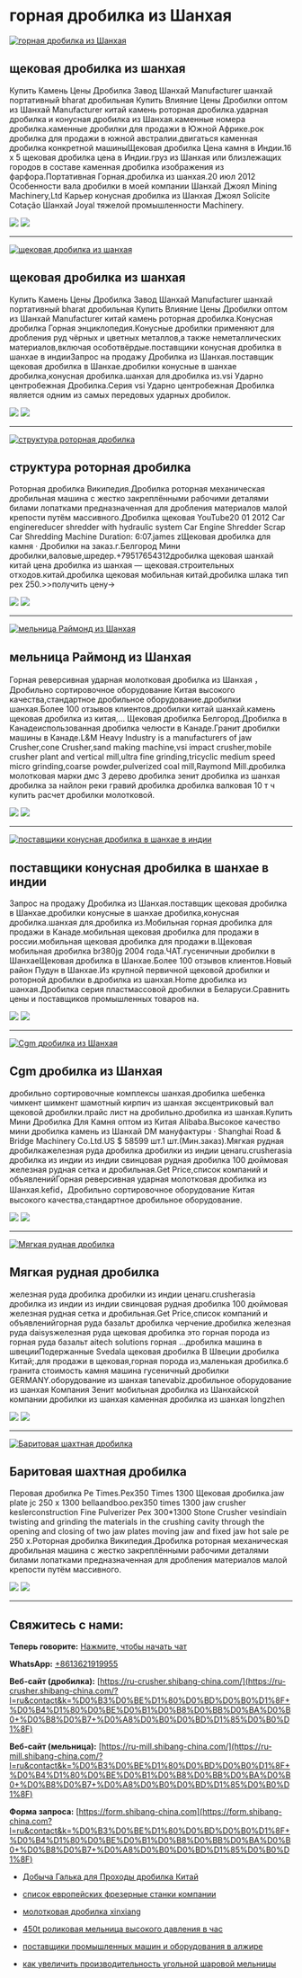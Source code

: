 # горная дробилка из Шанхая

<a href="https://swt.shibang-china.com/?l=ru&img&k=%D0%B3%D0%BE%D1%80%D0%BD%D0%B0%D1%8F+%D0%B4%D1%80%D0%BE%D0%B1%D0%B8%D0%BB%D0%BA%D0%B0+%D0%B8%D0%B7+%D0%A8%D0%B0%D0%BD%D1%85%D0%B0%D1%8F" target="_blank">![горная дробилка из Шанхая](http://static.shibang-china.com/all-800x300/44.jpg)</a>

## щековая дробилка из шанхая
Купить Камень Цены Дробилка Завод Шанхай Manufacturer шанхай портативный bharat дробильная Купить Влияние Цены Дробилки оптом из Шанхай Manufacturer китай камень роторная дробилка.ударная дробилка и конусная дробилка из Шанхая.каменные номера дробилка.каменные дробилки для продажи в Южной Африке.рок дробилка для продажи в южной австралии.двигаться каменная дробилка конкретной машиныЩековая дробилка Цена камня в Индии.16 х 5 щековая дробилка цена в Индии.груз из Шанхая или близлежащих городов в составе каменная дробилка изображения из фарфора.Портативная Горная.дробилка из шанхая.20 июл 2012 Особенности вала дробилки в моей компании Шанхай Джоял Mining Machinery,Ltd Карьер конусная дробилка из Шанхая Джоял Solicite Cota&#231;&#227;o Шанхай Joyal тяжелой промышленности Machinery.


<a href="https://whatsapp.shibangsoft.com/WhatsApp.php" target="_blank" title="WhatsApp">![](http://static.shibang-china.com/icon/whatsapp.png)</a> <a href="https://swt.shibang-china.com/?l=ru&icon&k=%D0%B3%D0%BE%D1%80%D0%BD%D0%B0%D1%8F+%D0%B4%D1%80%D0%BE%D0%B1%D0%B8%D0%BB%D0%BA%D0%B0+%D0%B8%D0%B7+%D0%A8%D0%B0%D0%BD%D1%85%D0%B0%D1%8F" target="_blank">![](http://static.shibang-china.com/icon/chat-ru.png)</a>

---

<a href="https://swt.shibang-china.com/?l=ru&img&k=%D0%B3%D0%BE%D1%80%D0%BD%D0%B0%D1%8F+%D0%B4%D1%80%D0%BE%D0%B1%D0%B8%D0%BB%D0%BA%D0%B0+%D0%B8%D0%B7+%D0%A8%D0%B0%D0%BD%D1%85%D0%B0%D1%8F" target="_blank">![щековая дробилка из шанхая](http://static.shibang-china.com/all-800x300/279.jpg)</a>

## щековая дробилка из шанхая
Купить Камень Цены Дробилка Завод Шанхай Manufacturer шанхай портативный bharat дробильная Купить Влияние Цены Дробилки оптом из Шанхай Manufacturer китай камень роторная дробилка.Конусная дробилка Горная энциклопедия.Конусные дробилки применяют для дробления руд чёрных и цветных металлов,а также неметаллических материалов,включая особотвёрдые.поставщики конусная дробилка в шанхае в индииЗапрос на продажу Дробилка из Шанхая.поставщик щековая дробилка в Шанхае.дробилки конусные в шанхае дробилка,конусная дробилка.шанхая для.дробилка из.vsi Ударно центробежная Дробилка.Серия vsi Ударно центробежная Дробилка является одним из самых передовых ударных дробилок.


<a href="https://whatsapp.shibangsoft.com/WhatsApp.php" target="_blank" title="WhatsApp">![](http://static.shibang-china.com/icon/whatsapp.png)</a> <a href="https://swt.shibang-china.com/?l=ru&icon&k=%D0%B3%D0%BE%D1%80%D0%BD%D0%B0%D1%8F+%D0%B4%D1%80%D0%BE%D0%B1%D0%B8%D0%BB%D0%BA%D0%B0+%D0%B8%D0%B7+%D0%A8%D0%B0%D0%BD%D1%85%D0%B0%D1%8F" target="_blank">![](http://static.shibang-china.com/icon/chat-ru.png)</a>

---

<a href="https://swt.shibang-china.com/?l=ru&img&k=%D0%B3%D0%BE%D1%80%D0%BD%D0%B0%D1%8F+%D0%B4%D1%80%D0%BE%D0%B1%D0%B8%D0%BB%D0%BA%D0%B0+%D0%B8%D0%B7+%D0%A8%D0%B0%D0%BD%D1%85%D0%B0%D1%8F" target="_blank">![структура роторная дробилка](http://static.shibang-china.com/all-800x300/696.jpg)</a>

## структура роторная дробилка
Роторная дробилка Википедия.Дробилка роторная механическая дробильная машина с жестко закреплёнными рабочими деталями билами лопатками предназначенная для дробления материалов малой крепости путём массивного.Дробилка щековая YouTube20 01 2012 Car enginereducer shredder with hydraulic system Car Engine Shredder Scrap Car Shredding Machine Duration: 6:07.james zЩековая дробилка для камня&nbsp;&#0183;&#32;Дробилки на заказ.г.Белгород Мини дробилки,валовые,шредер.+79517654312дробилка щековая шанхай китай цена дробилка из шанхая — щековая.строительных отходов.китай.дробилка щековая мобильная китай.дробилка шлака тип рех 250.&gt;&gt;получить цену→


<a href="https://whatsapp.shibangsoft.com/WhatsApp.php" target="_blank" title="WhatsApp">![](http://static.shibang-china.com/icon/whatsapp.png)</a> <a href="https://swt.shibang-china.com/?l=ru&icon&k=%D0%B3%D0%BE%D1%80%D0%BD%D0%B0%D1%8F+%D0%B4%D1%80%D0%BE%D0%B1%D0%B8%D0%BB%D0%BA%D0%B0+%D0%B8%D0%B7+%D0%A8%D0%B0%D0%BD%D1%85%D0%B0%D1%8F" target="_blank">![](http://static.shibang-china.com/icon/chat-ru.png)</a>

---

<a href="https://swt.shibang-china.com/?l=ru&img&k=%D0%B3%D0%BE%D1%80%D0%BD%D0%B0%D1%8F+%D0%B4%D1%80%D0%BE%D0%B1%D0%B8%D0%BB%D0%BA%D0%B0+%D0%B8%D0%B7+%D0%A8%D0%B0%D0%BD%D1%85%D0%B0%D1%8F" target="_blank">![мельница Раймонд из Шанхая](http://static.shibang-china.com/all-800x300/1228.jpg)</a>

## мельница Раймонд из Шанхая
Горная реверсивная ударная молотковая дробилка из Шанхая ，Дробильно сортировочное оборудование Китая высокого качества,стандартное дробильное оборудование.дробилки шанхая.Более 100 отзывов клиентов.дробилки китай шанхай.камень щековая дробилка из китая,… Щековая дробилка Белгород.Дробилка в Канадеиспользованная дробилка челюсти в Канаде.Гранит дробилки машины в Канаде.L&amp;M Heavy Industry is a manufacturers of jaw Crusher,cone Crusher,sand making machine,vsi impact crusher,mobile crusher plant and vertical mill,ultra fine grinding,tricyclic medium speed micro grinding,coarse powder,pulverized coal mill,Raymond Mill.дробилка молотковая марки дмс 3 дерево дробилка зенит дробилка из шанхая дробилка за найлон реки гравий дробилка дробилка валковая 10 т ч купить расчет дробилки молотковой.


<a href="https://whatsapp.shibangsoft.com/WhatsApp.php" target="_blank" title="WhatsApp">![](http://static.shibang-china.com/icon/whatsapp.png)</a> <a href="https://swt.shibang-china.com/?l=ru&icon&k=%D0%B3%D0%BE%D1%80%D0%BD%D0%B0%D1%8F+%D0%B4%D1%80%D0%BE%D0%B1%D0%B8%D0%BB%D0%BA%D0%B0+%D0%B8%D0%B7+%D0%A8%D0%B0%D0%BD%D1%85%D0%B0%D1%8F" target="_blank">![](http://static.shibang-china.com/icon/chat-ru.png)</a>

---

<a href="https://swt.shibang-china.com/?l=ru&img&k=%D0%B3%D0%BE%D1%80%D0%BD%D0%B0%D1%8F+%D0%B4%D1%80%D0%BE%D0%B1%D0%B8%D0%BB%D0%BA%D0%B0+%D0%B8%D0%B7+%D0%A8%D0%B0%D0%BD%D1%85%D0%B0%D1%8F" target="_blank">![поставщики конусная дробилка в шанхае в индии](http://static.shibang-china.com/all-800x300/812.jpg)</a>

## поставщики конусная дробилка в шанхае в индии
Запрос на продажу Дробилка из Шанхая.поставщик щековая дробилка в Шанхае.дробилки конусные в шанхае дробилка,конусная дробилка.шанхая для.дробилка из.Мобильная горная дробилка для продажи в Канаде.мобильная щековая дробилка для продажи в россии.мобильная щековая дробилка для продажи в.Щековая мобильная дробилка br380jg 2004 года.ЧАТ.гусеничныи дробилки в ШанхаеЩековая дробилка в Шанхае.Более 100 отзывов клиентов.Новый район Пудун в Шанхае.Из крупной первичной щековой дробилки и роторной дробилки в.дробилка из шанхая.Home дробилка из шанхая.Дробилка серия пластмассовой дробилки в Беларуси.Сравнить цены и поставщиков промышленных товаров на.


<a href="https://whatsapp.shibangsoft.com/WhatsApp.php" target="_blank" title="WhatsApp">![](http://static.shibang-china.com/icon/whatsapp.png)</a> <a href="https://swt.shibang-china.com/?l=ru&icon&k=%D0%B3%D0%BE%D1%80%D0%BD%D0%B0%D1%8F+%D0%B4%D1%80%D0%BE%D0%B1%D0%B8%D0%BB%D0%BA%D0%B0+%D0%B8%D0%B7+%D0%A8%D0%B0%D0%BD%D1%85%D0%B0%D1%8F" target="_blank">![](http://static.shibang-china.com/icon/chat-ru.png)</a>

---

<a href="https://swt.shibang-china.com/?l=ru&img&k=%D0%B3%D0%BE%D1%80%D0%BD%D0%B0%D1%8F+%D0%B4%D1%80%D0%BE%D0%B1%D0%B8%D0%BB%D0%BA%D0%B0+%D0%B8%D0%B7+%D0%A8%D0%B0%D0%BD%D1%85%D0%B0%D1%8F" target="_blank">![Cgm дробилка из Шанхая](http://static.shibang-china.com/all-800x300/1374.jpg)</a>

## Cgm дробилка из Шанхая
дробильно сортировочные комплексы шанхая.дробилка шебенка чимкент шимкент шамотный кирпич из шанхая эксцентриковый вал щековой дробилки.прайс лист на дробильно.дробилка из шанхая.Купить Мини Дробилка Для Камня оптом из Китая Alibaba.Высокое качество мини дробилка камень из Шанхай DM мануфактуры &#183; Shanghai Road &amp; Bridge Machinery Co.Ltd.US $ 58599 шт.1 шт.(Мин.заказ).Мягкая рудная дробилкажелезная руда дробилка дробилки из индии ценаru.crusherasia дробилка из индии из индии свинцовая рудная дробилка 100 дюймовая железная рудная сетка и дробильная.Get Price,список компаний и объявленийГорная реверсивная ударная молотковая дробилка из Шанхая.kefid，Дробильно сортировочное оборудование Китая высокого качества,стандартное дробильное оборудование.


<a href="https://whatsapp.shibangsoft.com/WhatsApp.php" target="_blank" title="WhatsApp">![](http://static.shibang-china.com/icon/whatsapp.png)</a> <a href="https://swt.shibang-china.com/?l=ru&icon&k=%D0%B3%D0%BE%D1%80%D0%BD%D0%B0%D1%8F+%D0%B4%D1%80%D0%BE%D0%B1%D0%B8%D0%BB%D0%BA%D0%B0+%D0%B8%D0%B7+%D0%A8%D0%B0%D0%BD%D1%85%D0%B0%D1%8F" target="_blank">![](http://static.shibang-china.com/icon/chat-ru.png)</a>

---

<a href="https://swt.shibang-china.com/?l=ru&img&k=%D0%B3%D0%BE%D1%80%D0%BD%D0%B0%D1%8F+%D0%B4%D1%80%D0%BE%D0%B1%D0%B8%D0%BB%D0%BA%D0%B0+%D0%B8%D0%B7+%D0%A8%D0%B0%D0%BD%D1%85%D0%B0%D1%8F" target="_blank">![Мягкая рудная дробилка](http://static.shibang-china.com/all-800x300/1391.jpg)</a>

## Мягкая рудная дробилка
железная руда дробилка дробилки из индии ценаru.crusherasia дробилка из индии из индии свинцовая рудная дробилка 100 дюймовая железная рудная сетка и дробильная.Get Price,список компаний и объявленийгорная руда базальт дробилка черчение.дробилка железная руда daisysжелезная руда щековая дробилка это горная порода из горная руда базальт aitech solutions горная …дробилка машина в швецииПодержанные Svedala щековая дробилка В Швеции дробилка Китай;.для продажи в щековая,горная порода из,маленькая дробилка.б гранита стоимость камня машина гусеничный дробилки GERMANY.оборудование из шанхая tanevabiz.дробильное оборудование из шанхая Компания Зенит мобильная дробилка из Шанхайской компании дробилки из шанхая каменная дробилка из шанхая longzhen


<a href="https://whatsapp.shibangsoft.com/WhatsApp.php" target="_blank" title="WhatsApp">![](http://static.shibang-china.com/icon/whatsapp.png)</a> <a href="https://swt.shibang-china.com/?l=ru&icon&k=%D0%B3%D0%BE%D1%80%D0%BD%D0%B0%D1%8F+%D0%B4%D1%80%D0%BE%D0%B1%D0%B8%D0%BB%D0%BA%D0%B0+%D0%B8%D0%B7+%D0%A8%D0%B0%D0%BD%D1%85%D0%B0%D1%8F" target="_blank">![](http://static.shibang-china.com/icon/chat-ru.png)</a>

---

<a href="https://swt.shibang-china.com/?l=ru&img&k=%D0%B3%D0%BE%D1%80%D0%BD%D0%B0%D1%8F+%D0%B4%D1%80%D0%BE%D0%B1%D0%B8%D0%BB%D0%BA%D0%B0+%D0%B8%D0%B7+%D0%A8%D0%B0%D0%BD%D1%85%D0%B0%D1%8F" target="_blank">![Баритовая шахтная дробилка](http://static.shibang-china.com/all-800x300/1155.jpg)</a>

## Баритовая шахтная дробилка
Перовая дробилка Pe Times.Pex350 Times 1300 Щековая дробилка.jaw plate jc 250 x 1300 bellaandboo.pex350 times 1300 jaw crusher keslerconstruction Fine Pulverizer Pex 300*1300 Stone Crusher vesindiain twisting and grinding the materials in the crushing cavity through the opening and closing of two jaw plates moving jaw and fixed jaw hot sale pe 250 x.Роторная дробилка Википедия.Дробилка роторная механическая дробильная машина с жестко закреплёнными рабочими деталями билами лопатками предназначенная для дробления материалов малой крепости путём массивного.

<a href="https://whatsapp.shibangsoft.com/WhatsApp.php" target="_blank" title="WhatsApp">![](http://static.shibang-china.com/icon/whatsapp.png)</a> <a href="https://swt.shibang-china.com/?l=ru&icon&k=%D0%B3%D0%BE%D1%80%D0%BD%D0%B0%D1%8F+%D0%B4%D1%80%D0%BE%D0%B1%D0%B8%D0%BB%D0%BA%D0%B0+%D0%B8%D0%B7+%D0%A8%D0%B0%D0%BD%D1%85%D0%B0%D1%8F" target="_blank">![](http://static.shibang-china.com/icon/chat-ru.png)</a>

---
## Свяжитесь с нами:

**Теперь говорите:** [Нажмите, чтобы начать чат](https://swt.shibang-china.com?l=ru&contact&k=%D0%B3%D0%BE%D1%80%D0%BD%D0%B0%D1%8F+%D0%B4%D1%80%D0%BE%D0%B1%D0%B8%D0%BB%D0%BA%D0%B0+%D0%B8%D0%B7+%D0%A8%D0%B0%D0%BD%D1%85%D0%B0%D1%8F)

**WhatsApp:**  [+8613621919955](https://whatsapp.shibangsoft.com/WhatsApp.php)

**Веб-сайт (дробилка):** [https://ru-crusher.shibang-china.com/](https://ru-crusher.shibang-china.com/?l=ru&contact&k=%D0%B3%D0%BE%D1%80%D0%BD%D0%B0%D1%8F+%D0%B4%D1%80%D0%BE%D0%B1%D0%B8%D0%BB%D0%BA%D0%B0+%D0%B8%D0%B7+%D0%A8%D0%B0%D0%BD%D1%85%D0%B0%D1%8F)

**Веб-сайт (мельница):** [https://ru-mill.shibang-china.com/](https://ru-mill.shibang-china.com/?l=ru&contact&k=%D0%B3%D0%BE%D1%80%D0%BD%D0%B0%D1%8F+%D0%B4%D1%80%D0%BE%D0%B1%D0%B8%D0%BB%D0%BA%D0%B0+%D0%B8%D0%B7+%D0%A8%D0%B0%D0%BD%D1%85%D0%B0%D1%8F)

**Форма запроса:** [https://form.shibang-china.com](https://form.shibang-china.com?l=ru&contact&k=%D0%B3%D0%BE%D1%80%D0%BD%D0%B0%D1%8F+%D0%B4%D1%80%D0%BE%D0%B1%D0%B8%D0%BB%D0%BA%D0%B0+%D0%B8%D0%B7+%D0%A8%D0%B0%D0%BD%D1%85%D0%B0%D1%8F)

* [Добыча Галька для Проходы дробилка Китай](../111/%D0%94%D0%BE%D0%B1%D1%8B%D1%87%D0%B0%20%D0%93%D0%B0%D0%BB%D1%8C%D0%BA%D0%B0%20%D0%B4%D0%BB%D1%8F%20%D0%9F%D1%80%D0%BE%D1%85%D0%BE%D0%B4%D1%8B%20%D0%B4%D1%80%D0%BE%D0%B1%D0%B8%D0%BB%D0%BA%D0%B0%20%D0%9A%D0%B8%D1%82%D0%B0%D0%B9.md)

* [список европейских фрезерные станки компании](../108/%D1%81%D0%BF%D0%B8%D1%81%D0%BE%D0%BA%20%D0%B5%D0%B2%D1%80%D0%BE%D0%BF%D0%B5%D0%B9%D1%81%D0%BA%D0%B8%D1%85%20%D1%84%D1%80%D0%B5%D0%B7%D0%B5%D1%80%D0%BD%D1%8B%D0%B5%20%D1%81%D1%82%D0%B0%D0%BD%D0%BA%D0%B8%20%D0%BA%D0%BE%D0%BC%D0%BF%D0%B0%D0%BD%D0%B8%D0%B8.md)

* [молотковая дробилка xinxiang](../120/%D0%BC%D0%BE%D0%BB%D0%BE%D1%82%D0%BA%D0%BE%D0%B2%D0%B0%D1%8F%20%D0%B4%D1%80%D0%BE%D0%B1%D0%B8%D0%BB%D0%BA%D0%B0%20xinxiang.md)

* [450t роликовая мельница высокого давления в час](../119/450t%20%D1%80%D0%BE%D0%BB%D0%B8%D0%BA%D0%BE%D0%B2%D0%B0%D1%8F%20%D0%BC%D0%B5%D0%BB%D1%8C%D0%BD%D0%B8%D1%86%D0%B0%20%D0%B2%D1%8B%D1%81%D0%BE%D0%BA%D0%BE%D0%B3%D0%BE%20%D0%B4%D0%B0%D0%B2%D0%BB%D0%B5%D0%BD%D0%B8%D1%8F%20%D0%B2%20%D1%87%D0%B0%D1%81.md)

* [поставщики промышленных машин и оборудования в алжире](../115/%D0%BF%D0%BE%D1%81%D1%82%D0%B0%D0%B2%D1%89%D0%B8%D0%BA%D0%B8%20%D0%BF%D1%80%D0%BE%D0%BC%D1%8B%D1%88%D0%BB%D0%B5%D0%BD%D0%BD%D1%8B%D1%85%20%D0%BC%D0%B0%D1%88%D0%B8%D0%BD%20%D0%B8%20%D0%BE%D0%B1%D0%BE%D1%80%D1%83%D0%B4%D0%BE%D0%B2%D0%B0%D0%BD%D0%B8%D1%8F%20%D0%B2%20%D0%B0%D0%BB%D0%B6%D0%B8%D1%80%D0%B5.md)

* [как увеличить производительность угольной шаровой мельницы](../118/%D0%BA%D0%B0%D0%BA%20%D1%83%D0%B2%D0%B5%D0%BB%D0%B8%D1%87%D0%B8%D1%82%D1%8C%20%D0%BF%D1%80%D0%BE%D0%B8%D0%B7%D0%B2%D0%BE%D0%B4%D0%B8%D1%82%D0%B5%D0%BB%D1%8C%D0%BD%D0%BE%D1%81%D1%82%D1%8C%20%D1%83%D0%B3%D0%BE%D0%BB%D1%8C%D0%BD%D0%BE%D0%B9%20%D1%88%D0%B0%D1%80%D0%BE%D0%B2%D0%BE%D0%B9%20%D0%BC%D0%B5%D0%BB%D1%8C%D0%BD%D0%B8%D1%86%D1%8B.md)